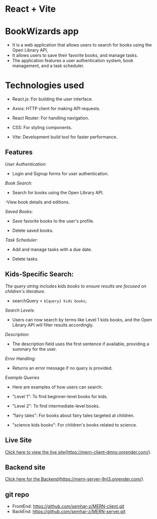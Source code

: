 # React + Vite
 
 # BookWizards app

-  It is a web application that allows users to search for books using the Open Library API,   
-  It allows users to save their favorite books, and manage tasks. 
-  The application features a user authentication system,  book management, and a task scheduler.

# Technologies used

- React.js: For building the user interface.

- Axios: HTTP client for making API requests.

- React Router: For handling navigation.

- CSS: For styling components.

- Vite: Development build tool for faster performance.


## Features

*User Authentication:*

- Login and Signup forms for user authentication.

*Book Search:*

- Search for books using the Open Library API.

 -View book details and editions.

*Saved Books:*

- Save favorite books to the user's profile.

- Delete saved books.

*Task Scheduler:*

- Add and manage tasks with a due date.

- Delete tasks.


## Kids-Specific Search:

*The query string includes kids books to ensure results are focused on children's literature.*

- searchQuery = `${query} kids books`;

*Search Levels:*

- Users can now search by terms like Level 1 kids books, and the Open Library API will filter results accordingly.

*Description:*

- The description field uses the first sentence if available, providing a summary for the user.

*Error Handling:*

- Returns an error message if no query is provided.

*Example Queries*

- Here are examples of how users can search:

- "Level 1": To find beginner-level books for kids.
- "Level 2": To find intermediate-level books.
- "fairy tales": For books about fairy tales targeted at children.
- "science kids books": For children's books related to science.

## Live Site

[Click here to view the live site](#)(https://mern-client-dmny.onrender.com/).

## Backend site

[Click here for the Backend](#)(https://mern-server-9nl3.onrender.com/).

## git repo

- FrontEnd: https://github.com/semhar-z/MERN-client.git
- BackEnd:  https://github.com/semhar-z/MERN-server.git





